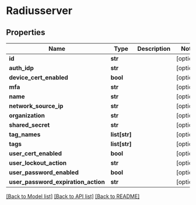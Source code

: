 # Radiusserver

## Properties
Name | Type | Description | Notes
------------ | ------------- | ------------- | -------------
**id** | **str** |  | [optional] 
**auth_idp** | **str** |  | [optional] 
**device_cert_enabled** | **bool** |  | [optional] 
**mfa** | **str** |  | [optional] 
**name** | **str** |  | [optional] 
**network_source_ip** | **str** |  | [optional] 
**organization** | **str** |  | [optional] 
**shared_secret** | **str** |  | [optional] 
**tag_names** | **list[str]** |  | [optional] 
**tags** | **list[str]** |  | [optional] 
**user_cert_enabled** | **bool** |  | [optional] 
**user_lockout_action** | **str** |  | [optional] 
**user_password_enabled** | **bool** |  | [optional] 
**user_password_expiration_action** | **str** |  | [optional] 

[[Back to Model list]](../README.md#documentation-for-models) [[Back to API list]](../README.md#documentation-for-api-endpoints) [[Back to README]](../README.md)

